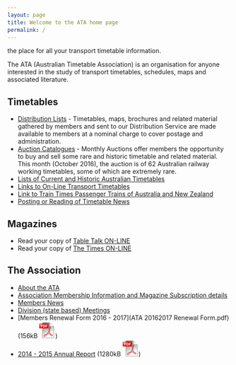 ```yaml
---
layout: page
title: Welcome to the ATA home page
permalink: /
---
```

the place for all your transport timetable information.

The ATA (Australian Timetable Association) is an organisation for anyone interested in the study of transport timetables, schedules, maps and associated literature.

## Timetables

* [Distribution Lists](distlist.html) - Timetables, maps, brochures and related material gathered by members and sent to our Distribution Service are made available to members at a nominal charge to cover postage and administration.
* [Auction Catalogues](auction.html) - Monthly  Auctions offer members the opportunity to buy and sell some rare and historic timetable and related material. \
This month (October 2016), the auction is of 62 Australian railway working timetables, some of which are extremely rare.
* [Lists of Current and Historic Australian Timetables](current.html)
* [Links to On-Line Transport Timetables](ttlinks.html)
* [Link to Train Times Passenger Trains of Australia and New Zealand](http://www.traintimes.net.au)
* [Posting or Reading of Timetable News](news2.html)

## Magazines

* Read your copy of [<span class="TableTalkLogo">Table Talk</span> ON-LINE](ttalk.html)
* Read your copy of [<span class="TimesLogo">The Times</span> ON-LINE](times.html)

## The Association

* [About the ATA](membship.html)
* [Association Membership Information and Magazine Subscription details](membship.html#membership)
* [Members News](membnews.html)
* [Division (state based) Meetings](meetings.html)
* [Members Renewal Form 2016 - 2017](ATA 20162017 Renewal Form.pdf) (156kB ![PDF](pdficon.svg))
* [2014 - 2015 Annual Report](ATAAnnualReport2014-2015.pdf) (1280kB ![PDF](pdficon.svg))
